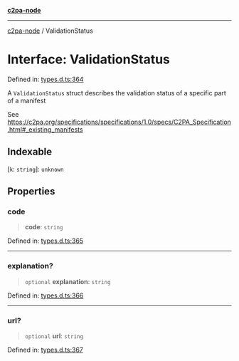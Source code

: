 [**c2pa-node**](../README.md)

***

[c2pa-node](../README.md) / ValidationStatus

# Interface: ValidationStatus

Defined in: [types.d.ts:364](https://github.com/contentauth/c2pa-node-v2/blob/89b34f9846b48a2d62e217587555c0cf0305136a/js-src/types.d.ts#L364)

A `ValidationStatus` struct describes the validation status of a specific part of a manifest

See <https://c2pa.org/specifications/specifications/1.0/specs/C2PA_Specification.html#_existing_manifests>

## Indexable

\[`k`: `string`\]: `unknown`

## Properties

### code

> **code**: `string`

Defined in: [types.d.ts:365](https://github.com/contentauth/c2pa-node-v2/blob/89b34f9846b48a2d62e217587555c0cf0305136a/js-src/types.d.ts#L365)

***

### explanation?

> `optional` **explanation**: `string`

Defined in: [types.d.ts:366](https://github.com/contentauth/c2pa-node-v2/blob/89b34f9846b48a2d62e217587555c0cf0305136a/js-src/types.d.ts#L366)

***

### url?

> `optional` **url**: `string`

Defined in: [types.d.ts:367](https://github.com/contentauth/c2pa-node-v2/blob/89b34f9846b48a2d62e217587555c0cf0305136a/js-src/types.d.ts#L367)
